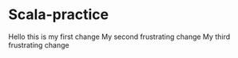 # Scala-practice
Hello this is my first change
My second frustrating change
My third frustrating change
